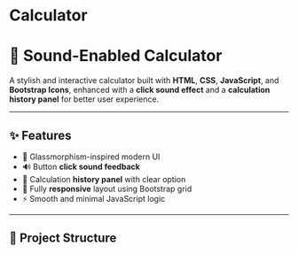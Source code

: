 # Calculator
# 🔢 Sound-Enabled Calculator

A stylish and interactive calculator built with **HTML**, **CSS**, **JavaScript**, and **Bootstrap Icons**, enhanced with a **click sound effect** and a **calculation history panel** for better user experience.

---

## ✨ Features

- 🎨 Glassmorphism-inspired modern UI
- 🔊 Button **click sound feedback**
- 📜 Calculation **history panel** with clear option
- 📱 Fully **responsive** layout using Bootstrap grid
- ⚡ Smooth and minimal JavaScript logic

---

## 📂 Project Structure

